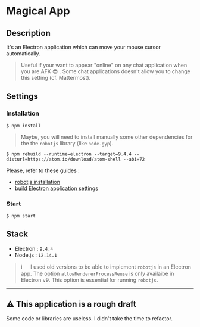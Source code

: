 # Magical App

## Description

It's an Electron application which can move your mouse cursor automatically.

> Useful if your want to appear "online" on any chat application when you are AFK :sunglasses: . Some chat applications doesn't allow you to change this setting (cf. Mattermost).

## Settings

### Installation

```
$ npm install
```

> Maybe, you will need to install manually some other dependencies for the the `robotjs` library (like `node-gyp`).

```
$ npm rebuild --runtime=electron --target=9.4.4 --disturl=https://atom.io/download/atom-shell --abi=72
```

Please, refer to these guides :

- [robotjs installation](https://github.com/octalmage/robotjs)
- [build Electron application settings](http://robotjs.io/docs/electron)

### Start

```
$ npm start
```

## Stack

- Electron : `9.4.4`
- Node.js : `12.14.1`

> :information_source: &emsp; I used old versions to be able to implement `robotjs` in an Electron app. The option `allowRendererProcessReuse` is only availaibe in Electron v9. This option is essential for running `robotjs`.

---

## :warning: This application is a rough draft

Some code or libraries are useless. I didn't take the time to refactor.

